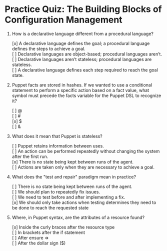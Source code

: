 # Practice Quiz: The Building Blocks of Configuration Management

1. How is a declarative language different from a procedural language?

    [x] A declarative language defines the goal; a procedural language defines the steps to achieve a goal.  
    [ ] Declarative languages are object-based; procedural languages aren’t.  
    [ ] Declarative languages aren’t stateless; procedural languages are stateless.  
    [ ] A declarative language defines each step required to reach the goal state.

2. Puppet facts are stored in hashes. If we wanted to use a conditional statement to perform a specific action based on a fact value, what symbol must precede the facts variable for the Puppet DSL to recognize it?

    [ ] @  
    [ ] #  
    [x] $  
    [ ] &  

3. What does it mean that Puppet is stateless?

    [ ] Puppet retains information between uses.  
    [ ] An action can be performed repeatedly without changing the system after the first run.  
    [x] There is no state being kept between runs of the agent.  
    [ ] Actions are taken only when they are necessary to achieve a goal.

4. What does the "test and repair" paradigm mean in practice?

    [ ] There is no state being kept between runs of the agent.  
    [ ] We should plan to repeatedly fix issues.  
    [ ] We need to test before and after implementing a fix.  
    [x] We should only take actions when testing determines they need to be done to reach the requested state

5. Where, in Puppet syntax, are the attributes of a resource found?

    [x] Inside the curly braces after the resource type  
    [ ] In brackets after the if statement  
    [ ] After ensure =>  
    [ ] After the dollar sign ($)